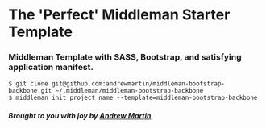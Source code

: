 # The 'Perfect' Middleman Starter Template
### Middleman Template with SASS, Bootstrap, and satisfying application manifest.

```
$ git clone git@github.com:andrewmartin/middleman-bootstrap-backbone.git ~/.middleman/middleman-bootstrap-backbone
$ middleman init project_name --template=middleman-bootstrap-backbone
```
##### Brought to you with joy by [Andrew Martin](http://www.andrewmart.in)
